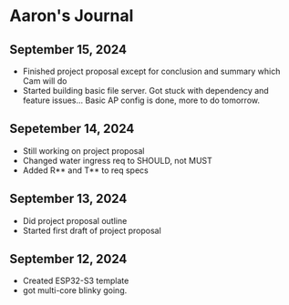 # Aaron's Journal

## September 15, 2024
- Finished project proposal except for conclusion and summary which Cam will do
- Started building basic file server. Got stuck with dependency and feature issues...
Basic AP config is done, more to do tomorrow.

## Sepetember 14, 2024
- Still working on project proposal
- Changed water ingress req to SHOULD, not MUST
- Added R** and T** to req specs

## September 13, 2024
- Did project proposal outline
- Started first draft of project proposal

## September 12, 2024

- Created ESP32-S3 template
- got multi-core blinky going.